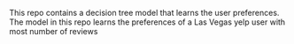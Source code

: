 This repo contains a decision tree model that learns the user preferences.
The model in this repo learns the preferences of a Las Vegas yelp user with most number of reviews
